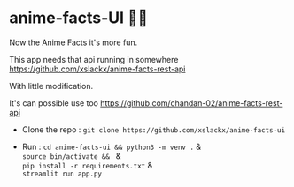 # anime-facts-UI 🐱‍🚀

Now the Anime Facts it's more fun.

This app needs that api running in somewhere
https://github.com/xslackx/anime-facts-rest-api


With little modification.

It's can possible use too
https://github.com/chandan-02/anime-facts-rest-api

- Clone the repo : `git clone https://github.com/xslackx/anime-facts-ui`

- Run : `cd anime-facts-ui && python3 -m venv .`  & \
        `source bin/activate && ` & \
        `pip install -r requirements.txt` & \
        `streamlit run app.py`

